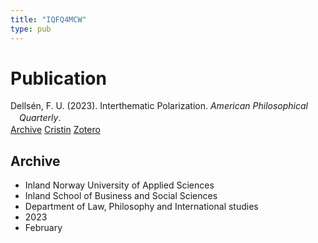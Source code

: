 ```yaml
---
title: "IQFQ4MCW"
type: pub
---
```

<h1>Publication</h1>
<article id="csl-bib-container-IQFQ4MCW" class="csl-bib-container">
  <div class="csl-bib-body" style="line-height: 1.35; padding-left: 1em; text-indent:-1em;">
  <div class="csl-entry">Dells&#xE9;n, F. U. (2023). Interthematic Polarization. <i>American Philosophical Quarterly</i>.</div>
</div>
  <div class="csl-bib-buttons">
    <a href="#taxonomy-article-IQFQ4MCW" class="csl-bib-button">Archive</a>
    <a href alt="Cristin URL" class="csl-bib-button">Cristin</a>
    <a href alt="Zotero URL" class="csl-bib-button">Zotero</a>
  </div>
  <div id="csl-bib-meta-container-IQFQ4MCW"></div>
</article>
<div id="csl-bib-meta-IQFQ4MCW" class="csl-bib-meta">
  <article id="taxonomy-article-IQFQ4MCW" class="taxonomy-article">
    <h1>Archive</h1>
    <ul>
      <li>Inland Norway University of Applied Sciences</li>
      <li>Inland School of Business and Social Sciences</li>
      <li>Department of Law, Philosophy and International studies</li>
      <li>2023</li>
      <li>February</li>
    </ul>
  </article>
</div>
